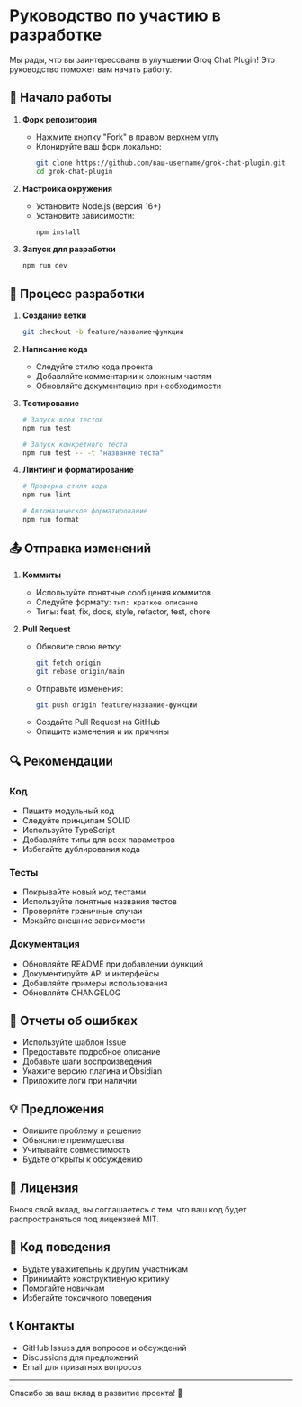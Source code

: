 # Руководство по участию в разработке

Мы рады, что вы заинтересованы в улучшении Groq Chat Plugin! Это руководство поможет вам начать работу.

## 🚀 Начало работы

1. **Форк репозитория**
   * Нажмите кнопку "Fork" в правом верхнем углу
   * Клонируйте ваш форк локально:
     ```bash
     git clone https://github.com/ваш-username/grok-chat-plugin.git
     cd grok-chat-plugin
     ```

2. **Настройка окружения**
   * Установите Node.js (версия 16+)
   * Установите зависимости:
     ```bash
     npm install
     ```

3. **Запуск для разработки**
   ```bash
   npm run dev
   ```

## 📝 Процесс разработки

1. **Создание ветки**
   ```bash
   git checkout -b feature/название-функции
   ```

2. **Написание кода**
   * Следуйте стилю кода проекта
   * Добавляйте комментарии к сложным частям
   * Обновляйте документацию при необходимости

3. **Тестирование**
   ```bash
   # Запуск всех тестов
   npm run test
   
   # Запуск конкретного теста
   npm run test -- -t "название теста"
   ```

4. **Линтинг и форматирование**
   ```bash
   # Проверка стиля кода
   npm run lint
   
   # Автоматическое форматирование
   npm run format
   ```

## 📤 Отправка изменений

1. **Коммиты**
   * Используйте понятные сообщения коммитов
   * Следуйте формату: `тип: краткое описание`
   * Типы: feat, fix, docs, style, refactor, test, chore

2. **Pull Request**
   * Обновите свою ветку:
     ```bash
     git fetch origin
     git rebase origin/main
     ```
   * Отправьте изменения:
     ```bash
     git push origin feature/название-функции
     ```
   * Создайте Pull Request на GitHub
   * Опишите изменения и их причины

## 🔍 Рекомендации

### Код
* Пишите модульный код
* Следуйте принципам SOLID
* Используйте TypeScript
* Добавляйте типы для всех параметров
* Избегайте дублирования кода

### Тесты
* Покрывайте новый код тестами
* Используйте понятные названия тестов
* Проверяйте граничные случаи
* Мокайте внешние зависимости

### Документация
* Обновляйте README при добавлении функций
* Документируйте API и интерфейсы
* Добавляйте примеры использования
* Обновляйте CHANGELOG

## 🐛 Отчеты об ошибках

* Используйте шаблон Issue
* Предоставьте подробное описание
* Добавьте шаги воспроизведения
* Укажите версию плагина и Obsidian
* Приложите логи при наличии

## 💡 Предложения

* Опишите проблему и решение
* Объясните преимущества
* Учитывайте совместимость
* Будьте открыты к обсуждению

## 📜 Лицензия

Внося свой вклад, вы соглашаетесь с тем, что ваш код будет распространяться под лицензией MIT.

## 🤝 Код поведения

* Будьте уважительны к другим участникам
* Принимайте конструктивную критику
* Помогайте новичкам
* Избегайте токсичного поведения

## 📞 Контакты

* GitHub Issues для вопросов и обсуждений
* Discussions для предложений
* Email для приватных вопросов

---

Спасибо за ваш вклад в развитие проекта! 🙏 